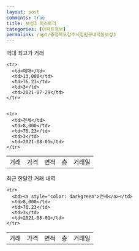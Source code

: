 ```yaml
---
layout: post
comments: true
title: 보성3 히스토리
categories: [아파트정보]
permalink: /apt/충청북도청주시청원구내덕동보성3
---
```


역대 최고가 거래
<table class="sortable">
    <tr>
      <td>거래</td>
      <td>가격</td>
      <td>면적</td>
      <td>층</td>
      <td>거래일</td>
    </tr>
    
    <tr>
      <td>매매</td>
      <td>13,000</td>
      <td>76.23</td>
      <td>3</td>
      <td>2021-07-29</td>
    </tr>
        
    
    <tr>
      <td>전세</td>
      <td>8,000</td>
      <td>76.23</td>
      <td>3</td>
      <td>2021-08-01</td>
    </tr>
        
    
</table>

최근 한달간 거래 내역

<font size='small'>
<table class="sortable">
    <tr>
      <td>거래</td>
      <td>가격</td>
      <td>면적</td>
      <td>층</td>
      <td>거래일</td>
    </tr>

    <tr>
      <td><a style="color: darkgreen">전세</a></td>
      <td>8,000</td>
      <td>76.23</td>
      <td>3</td>
      <td>2021-08-01</td>
    </tr>
      
</table>
</font>

